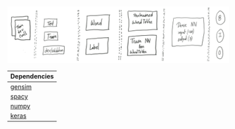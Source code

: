 ![alt text](../assets/dnn.png)

| Dependencies     |
|------------------|
| [gensim][GENSIM] |
| [spacy][SPACY]   |
| [numpy][NP]      |
| [keras][KERAS]   |


[GENSIM]: <https://radimrehurek.com/gensim/>
[SPACY]: <https://spacy.io/>
[NP]: <https://numpy.org/>
[KERAS]: <https://keras.io/>
